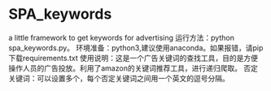 # SPA_keywords
a little framework to get keywords for advertising
运行方法：python spa_keywords.py。
环境准备：python3,建议使用anaconda。如果报错，请pip下载requirements.txt
使用说明：这是一个广告关键词的查找工具，目的是方便操作人员的广告投放。利用了amazon的关键词推荐工具，进行递归爬取。
否定关键词：可以设置多个，每个否定关键词之间用一个英文的逗号分隔。

